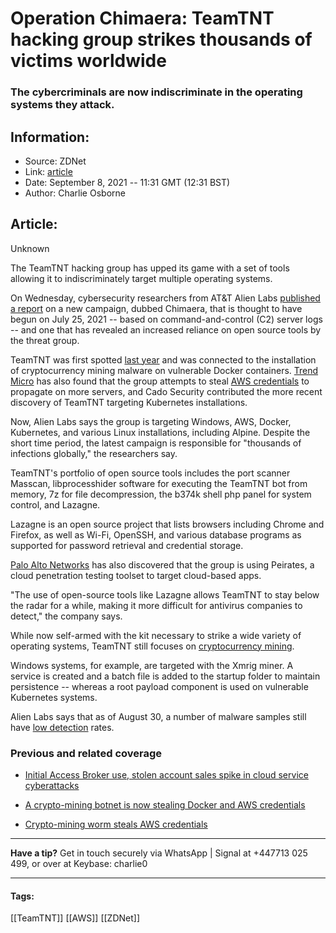 # Operation Chimaera: TeamTNT hacking group strikes thousands of victims worldwide
### The cybercriminals are now indiscriminate in the operating systems they attack.

## Information:
+ Source: ZDNet
+ Link: [article](https://www.zdnet.com/article/operation-chimaera-teamtnt-hacking-group-strikes-thousands-of-victims-worldwide/)
+ Date: September 8, 2021 -- 11:31 GMT (12:31 BST)
+ Author: Charlie Osborne


## Article:
Unknown

The TeamTNT hacking group has upped its game with a set of tools allowing it to indiscriminately target multiple operating systems. 


On Wednesday, cybersecurity researchers from AT&T Alien Labs [published a report](https://cybersecurity.att.com/blogs/labs-research/teamtnt-with-new-campaign-aka-chimaera) on a new campaign, dubbed Chimaera, that is thought to have begun on July 25, 2021 -- based on command-and-control (C2) server logs -- and one that has revealed an increased reliance on open source tools by the threat group.  

TeamTNT was first spotted [last year](https://www.zdnet.com/article/a-crypto-mining-botnet-is-now-stealing-docker-and-aws-credentials/) and was connected to the installation of cryptocurrency mining malware on vulnerable Docker containers. [Trend Micro](https://www.trendmicro.com/vinfo/hk-en/security/news/virtualization-and-cloud/coinminer-ddos-bot-attack-docker-daemon-ports) has also found that the group attempts to steal [AWS credentials](https://www.zdnet.com/article/a-crypto-mining-botnet-is-now-stealing-docker-and-aws-credentials/) to propagate on more servers, and Cado Security contributed the more recent discovery of TeamTNT targeting Kubernetes installations. 

Now, Alien Labs says the group is targeting Windows, AWS, Docker, Kubernetes, and various Linux installations, including Alpine. Despite the short time period, the latest campaign is responsible for "thousands of infections globally," the researchers say.

TeamTNT's portfolio of open source tools includes the port scanner Masscan, libprocesshider software for executing the TeamTNT bot from memory, 7z for file decompression, the b374k shell php panel for system control, and Lazagne. 

Lazagne is an open source project that lists browsers including Chrome and Firefox, as well as Wi-Fi, OpenSSH, and various database programs as supported for password retrieval and credential storage. 

[Palo Alto Networks](https://unit42.paloaltonetworks.com/teamtnt-operations-cloud-environments/) has also discovered that the group is using Peirates, a cloud penetration testing toolset to target cloud-based apps. 






"The use of open-source tools like Lazagne allows TeamTNT to stay below the radar for a while, making it more difficult for antivirus companies to detect," the company says. 

While now self-armed with the kit necessary to strike a wide variety of operating systems, TeamTNT still focuses on [cryptocurrency mining](https://www.zdnet.com/article/crypto-mining-worm-steal-aws-credentials/).  

Windows systems, for example, are targeted with the Xmrig miner. A service is created and a batch file is added to the startup folder to maintain persistence -- whereas a root payload component is used on vulnerable Kubernetes systems.  

Alien Labs says that as of August 30, a number of malware samples still have [low detection](https://www.virustotal.com/gui/file/caeb6eb1ee40fc4ac1da020a9a7542cffe55d29339306f6adf2d1e20e638538a/detection) rates.  

###  Previous and related coverage

* [Initial Access Broker use, stolen account sales spike in cloud service cyberattacks](https://www.zdnet.com/article/initial-access-broker-use-stolen-account-sales-spike-in-cloud-service-cyberattacks/)  

* [A crypto-mining botnet is now stealing Docker and AWS credentials](https://www.zdnet.com/article/a-crypto-mining-botnet-is-now-stealing-docker-and-aws-credentials/)  

* [Crypto-mining worm steals AWS credentials](https://www.zdnet.com/article/crypto-mining-worm-steal-aws-credentials/)  




---

**Have a tip?** Get in touch securely via WhatsApp | Signal at +447713 025 499, or over at Keybase: charlie0



---





#### Tags:
[[TeamTNT]] [[AWS]] [[ZDNet]]
